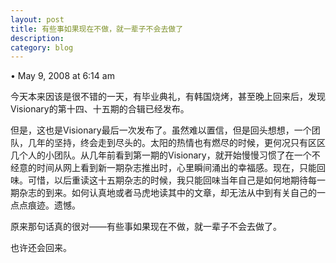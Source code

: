 ```yaml
---
layout: post
title: 有些事如果现在不做，就一辈子不会去做了
description: 
category: blog
---
```

• May 9, 2008 at 6:14 am 
 
今天本来因该是很不错的一天，有毕业典礼，有韩国烧烤，甚至晚上回来后，发现Visionary的第十四、十五期的合辑已经发布。

但是，这也是Visionary最后一次发布了。虽然难以置信，但是回头想想，一个团队，几年的坚持，终会走到尽头的。太阳的热情也有燃尽的时候，更何况只有区区几个人的小团队。从几年前看到第一期的Visionary，就开始慢慢习惯了在一个不经意的时间从网上看到新一期杂志推出时，心里瞬间涌出的幸福感。现在，只能回味。可惜，以后重读这十五期杂志的时候，我只能回味当年自己是如何地期待每一期杂志的到来。如何认真地或者马虎地读其中的文章，却无法从中到有关自己的一点点痕迹。遗憾。

原来那句话真的很对——有些事如果现在不做，就一辈子不会去做了。

也许还会回来。